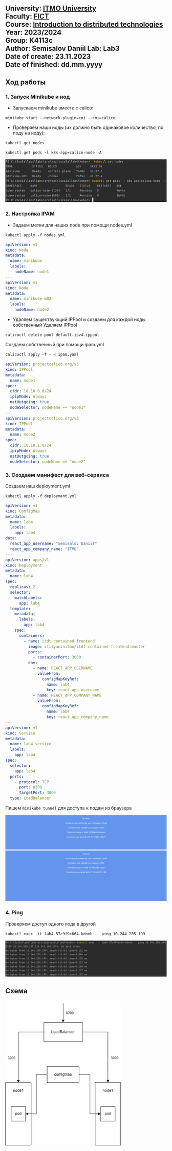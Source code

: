 
University: [ITMO University](https://itmo.ru/ru/)  
Faculty: [FICT](https://fict.itmo.ru)  
Course: [Introduction to distributed technologies](https://github.com/itmo-ict-faculty/introduction-to-distributed-technologies)  
Year: 2023/2024  
Group: K4113c  
Author: Semisalov Daniil 
Lab: Lab3  
Date of create: 23.11.2023  
Date of finished: dd.mm.yyyy
---

## Ход работы
### 1. Запуск Minikube и нод
- Запускаем minikube вместе с calico:
```
minikube start --network-plugin=cni --cni=calico
```
- Проверяем наши ноды (их должно быть одинаковое количество, по поду на ноду):
```
kubectl get nodes
```
```
kubectl get pods -l k8s-app=calico-node -A
```
![nodes](pic/nodes.png)
### 2. Настройка IPAM
- Задаем метки для наших node при помощи nodes.yml
```
kubectl apply -f nodes.yml
```
```yml
apiVersion: v1
kind: Node
metadata:
  name: minikube
  labels:
    nodeName: node1
---
apiVersion: v1
kind: Node
metadata:
  name: minikube-m02
  labels:
    nodeName: node2
```
- Удаляем существующий IPPool и создаем для каждой ноды собственный
Удаляем IPPool 
```
calicoctl delete pool default-ipv4-ippool
```
Создаем собственный при помощи ipam.yml
```
calicoctl apply -f - < ipam.yaml
```
```yml
apiVersion: projectcalico.org/v3
kind: IPPool
metadata:
  name: node1
spec:
  cidr: 10.10.0.0/24
  ipipMode: Always
  natOutgoing: true
  nodeSelector: nodeName == "node1"
---
apiVersion: projectcalico.org/v3
kind: IPPool
metadata:
  name: node2
spec:
  cidr: 10.10.1.0/24
  ipipMode: Always
  natOutgoing: true
  nodeSelector: nodeName == "node2"
```
### 3. Создаем манифест для веб-сервиса
Создаем наш deployment.yml
```
kubectl apply -f deployment.yml
```
```yml
apiVersion: v1
kind: ConfigMap
metadata:
  name: lab4
  labels:
    app: lab4
data:
  react_app_username: "Semisalov Daniil"
  react_app_company_name: "ITMO"
---
apiVersion: apps/v1
kind: Deployment
metadata:
  name: lab4
spec:
  replicas: 2
  selector:
    matchLabels:
      app: lab4
  template:
    metadata:
      labels:
        app: lab4
    spec:
      containers:
        - name: itdt-contained-frontend
          image: ifilyaninitmo/itdt-contained-frontend:master
          ports:
            - containerPort: 3000
          env:
            - name: REACT_APP_USERNAME
              valueFrom:
                configMapKeyRef:
                  name: lab4
                  key: react_app_username
            - name: REACT_APP_COMPANY_NAME
              valueFrom:
                configMapKeyRef:
                  name: lab4
                  key: react_app_company_name
---
apiVersion: v1
kind: Service
metadata:
  name: lab4-service
  labels:
    app: lab4
spec:
  selector:
    app: lab4
  ports:
    - protocol: TCP
      port: 8200
      targetPort: 3000
  type: LoadBalancer
```
Пишем ```minikube tunnel``` для доступа к подам из браузера

![nodes](pic/pic1.png)
![nodes](pic/pic2.png)
### 4. Ping
Проверяем доступ одного пода в другой
```
kubectl exec -it lab4-57c9f9c664-kdnnh -- ping 10.244.205.199
```
![ping](pic/pic3.png)

## Схема

![scheme](pic/pic4.png)